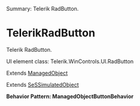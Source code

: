 Summary: Telerik RadButton.

# TelerikRadButton

Telerik RadButton.
 
UI element class: Telerik.WinControls.UI.RadButton

Extends [ManagedObject](ManagedObject.md)

Extends [SeSSimulatedObject](SeSSimulatedObject.md)





**Behavior Pattern: ManagedObjectButtonBehavior**


<!-- ============================== property summary ========================== -->

  
<!-- ============================== action summary ========================== -->


<!-- ============================== property detail ========================== -->
  
  
<!-- ============================== action detail ========================== -->
    

